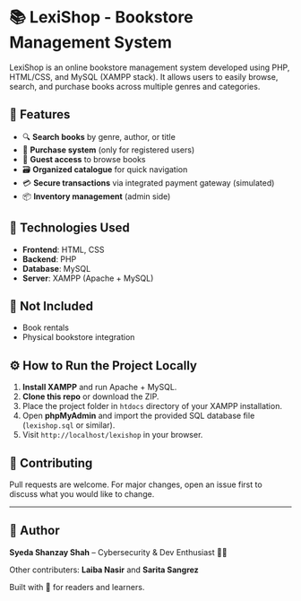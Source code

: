 # 📚 LexiShop - Bookstore Management System

LexiShop is an online bookstore management system developed using PHP, HTML/CSS, and MySQL (XAMPP stack). It allows users to easily browse, search, and purchase books across multiple genres and categories. 

## 🔧 Features

- 🔍 **Search books** by genre, author, or title
- 🛒 **Purchase system** (only for registered users)
- 🧭 **Guest access** to browse books
- 🗃️ **Organized catalogue** for quick navigation
- 💳 **Secure transactions** via integrated payment gateway (simulated)
- 📦 **Inventory management** (admin side)

## 📌 Technologies Used

- **Frontend**: HTML, CSS  
- **Backend**: PHP  
- **Database**: MySQL  
- **Server**: XAMPP (Apache + MySQL)

## 🚫 Not Included

- Book rentals
- Physical bookstore integration

## ⚙️ How to Run the Project Locally

1. **Install XAMPP** and run Apache + MySQL.
2. **Clone this repo** or download the ZIP.
3. Place the project folder in `htdocs` directory of your XAMPP installation.
4. Open **phpMyAdmin** and import the provided SQL database file (`lexishop.sql` or similar).
5. Visit `http://localhost/lexishop` in your browser.

## 🤝 Contributing

Pull requests are welcome. For major changes, open an issue first to discuss what you would like to change.

---

## 🧠 Author

**Syeda Shanzay Shah** – Cybersecurity & Dev Enthusiast 👩‍💻 

Other contributers:
**Laiba Nasir** and **Sarita Sangrez**

Built with 💙 for readers and learners.
